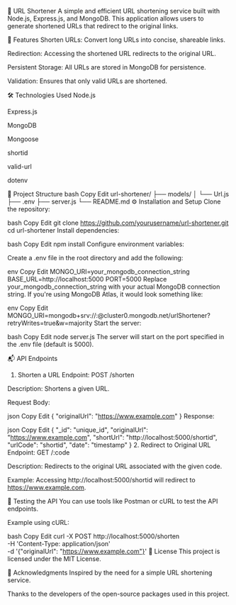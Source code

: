 📎 URL Shortener
A simple and efficient URL shortening service built with Node.js, Express.js, and MongoDB. This application allows users to generate shortened URLs that redirect to the original links.

🚀 Features
Shorten URLs: Convert long URLs into concise, shareable links.

Redirection: Accessing the shortened URL redirects to the original URL.

Persistent Storage: All URLs are stored in MongoDB for persistence.

Validation: Ensures that only valid URLs are shortened.

🛠 Technologies Used
Node.js

Express.js

MongoDB

Mongoose

shortid

valid-url

dotenv

📁 Project Structure
bash
Copy
Edit
url-shortener/
├── models/
│   └── Url.js
├── .env
├── server.js
└── README.md
⚙ Installation and Setup
Clone the repository:

bash
Copy
Edit
git clone https://github.com/yourusername/url-shortener.git
cd url-shortener
Install dependencies:

bash
Copy
Edit
npm install
Configure environment variables:

Create a .env file in the root directory and add the following:

env
Copy
Edit
MONGO_URI=your_mongodb_connection_string
BASE_URL=http://localhost:5000
PORT=5000
Replace your_mongodb_connection_string with your actual MongoDB connection string. If you're using MongoDB Atlas, it would look something like:

env
Copy
Edit
MONGO_URI=mongodb+srv://<username>:<password>@cluster0.mongodb.net/urlShortener?retryWrites=true&w=majority
Start the server:

bash
Copy
Edit
node server.js
The server will start on the port specified in the .env file (default is 5000).

📬 API Endpoints
1. Shorten a URL
Endpoint: POST /shorten

Description: Shortens a given URL.

Request Body:

json
Copy
Edit
{
  "originalUrl": "https://www.example.com"
}
Response:

json
Copy
Edit
{
  "_id": "unique_id",
  "originalUrl": "https://www.example.com",
  "shortUrl": "http://localhost:5000/shortid",
  "urlCode": "shortid",
  "date": "timestamp"
}
2. Redirect to Original URL
Endpoint: GET /:code

Description: Redirects to the original URL associated with the given code.

Example: Accessing http://localhost:5000/shortid will redirect to https://www.example.com.

🧪 Testing the API
You can use tools like Postman or cURL to test the API endpoints.

Example using cURL:

bash
Copy
Edit
curl -X POST http://localhost:5000/shorten \
     -H 'Content-Type: application/json' \
     -d '{"originalUrl": "https://www.example.com"}'
📄 License
This project is licensed under the MIT License.

🙌 Acknowledgments
Inspired by the need for a simple URL shortening service.

Thanks to the developers of the open-source packages used in this project.
